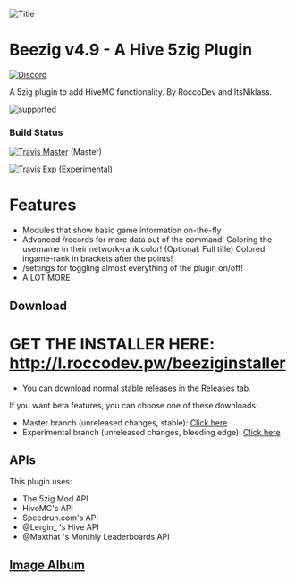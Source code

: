 
![Title](http://i.imgur.com/3rXuQls.png)

# Beezig v4.9 - A Hive 5zig Plugin

[![Discord](https://img.shields.io/discord/346695724253184014.svg?style=popout)](http://discord.gg/se7zJsU)


A 5zig plugin to add HiveMC functionality.
By RoccoDev and ItsNiklass.

![supported](https://i.imgur.com/eTUPy2g.png)


### Build Status

[![Travis Master](https://travis-ci.org/RoccoDev/5zig-TIMV-Plugin.svg?branch=master)](http://travis-ci.org/RoccoDev/5zig-TIMV-Plugin) (Master)

[![Travis Exp](https://travis-ci.org/RoccoDev/5zig-TIMV-Plugin.svg?branch=experimental)](http://travis-ci.org/RoccoDev/5zig-TIMV-Plugin) (Experimental)

# Features

* Modules that show basic game information on-the-fly
* Advanced /records for more data out of the command!
	Coloring the username in their network-rank color! (Optional: Full title)
	Colored ingame-rank in brackets after the points!
* /settings for toggling almost everything of the plugin on/off!
* A LOT MORE

## Download

# GET THE INSTALLER HERE: http://l.roccodev.pw/beeziginstaller

* You can download normal stable releases in the Releases tab.

If you want beta features, you can choose one of these downloads:

* Master branch (unreleased changes, stable): [Click here](https://github.com/RoccoDev/Beezig-Deploy/raw/master/master/jar/Beezig.jar)
* Experimental branch (unreleased changes, bleeding edge): [Click here](https://github.com/RoccoDev/Beezig-Deploy/raw/experimental/experimental/jar/Beezig.jar)

## APIs
This plugin uses:
* The 5zig Mod API
* HiveMC's API
* Speedrun.com's API
* @Lergin_ 's Hive API
* @Maxthat 's Monthly Leaderboards API

## [Image Album](https://imgur.com/a/LIxhh)
